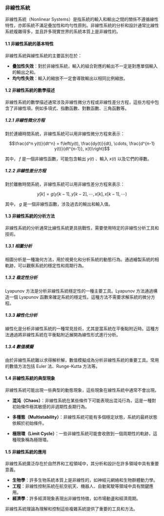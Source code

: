 ### 非線性系統

非線性系統（Nonlinear Systems）是指系統的輸入和輸出之間的關係不遵循線性特性，亦即系統不滿足疊加性和均勻性原則。非線性系統的分析和設計通常比線性系統複雜得多，並且許多現實世界的系統本質上是非線性的。

#### 1.1 非線性系統的基本特性

非線性系統與線性系統的主要區別在於：

- **疊加性失效**：對於非線性系統，輸入的組合對應的輸出不一定是對應單個輸入的輸出之和。
- **均勻性失效**：輸入的縮放不一定會導致輸出以相同比例縮放。

#### 1.2 非線性系統的數學描述

非線性系統的數學描述通常涉及非線性微分方程或非線性差分方程，這些方程中包含了非線性項，例如多項式、指數函數、對數函數、三角函數等。

##### 1.2.1 非線性微分方程

對於連續時間系統，非線性系統可以用非線性微分方程來表示：


$$\frac{d^n y(t)}{dt^n} = f\left(y(t), \frac{dy(t)}{dt}, \cdots, \frac{d^{n-1} y(t)}{dt^{n-1}}, x(t)\right)$$


其中， $`f`$  是一個非線性函數，可能包含輸出  $`y(t)`$ 、輸入  $`x(t)`$  以及它們的導數。

##### 1.2.2 非線性差分方程

對於離散時間系統，非線性系統可以用非線性差分方程來表示：


$$y[k] = g\left(y[k-1], y[k-2], \cdots, x[k], x[k-1], \cdots\right)$$


其中， $`g`$  是一個非線性函數，涉及過去的輸出和輸入值。

#### 1.3 非線性系統的分析方法

非線性系統的分析通常比線性系統更具挑戰性，需要使用特定的非線性分析工具和技術。

##### 1.3.1 相圖分析

相圖分析是一種幾何方法，用於視覺化和分析系統的動態行為。通過繪製系統的相軌跡，可以觀察系統的穩定性和周期行為。

##### 1.3.2 稳定性分析

Lyapunov 方法是分析非線性系統穩定性的一種主要工具。Lyapunov 方法通過構造一個 Lyapunov 函數來確定系統的穩定性。這種方法不需要求解系統的微分方程。

##### 1.3.3 線性化分析

線性化是分析非線性系統的一種常見技術，尤其是當系統在平衡點附近時。這種方法通過將非線性系統在平衡點附近展開為線性形式進行分析。

##### 1.3.4 數值模擬

由於非線性系統難以求得解析解，數值模擬成為分析非線性系統的重要工具。常用的數值方法包括 Euler 法、Runge-Kutta 方法等。

#### 1.4 非線性系統的典型現象

非線性系統可能出現一些典型的動態現象，這些現象在線性系統中通常不會出現。

- **混沌（Chaos）**：非線性系統在某些條件下可能表現出混沌行為，這是一種對初始條件極其敏感的非週期性長期行為。

- **多穩態（Multistability）**：非線性系統可能有多個穩定狀態，系統的最終狀態依賴於初始條件。

- **極限環（Limit Cycle）**：一些非線性系統可能會收斂到一個周期性的軌跡，這種現象稱為極限環。

#### 1.5 非線性系統的應用

非線性系統廣泛存在於自然界和工程領域中，其分析和設計在許多領域中具有重要意義。

- **生物學**：許多生物系統本質上是非線性的，如神經元網絡和生物群體動力學。
- **工程**：非線性控制系統在航空航天、機器人、自動駕駛等領域中具有關鍵應用。
- **經濟學**：許多經濟現象表現出非線性特徵，如市場動盪和經濟周期。

非線性系統理論為理解和控制這些複雜系統提供了重要的工具和方法。